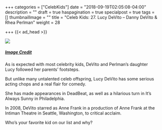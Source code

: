 +++
categories = ["CelebKids"]
date = "2018-09-19T02:05:08-04:00"
description = ""
draft = true
haspagination = true
specialpost = true
tags = []
thumbnailImage = ""
title = "Celeb Kids: 27. Lucy DeVito – Danny DeVito & Rhea Perlman"
weight = 28

+++
{{< ad_head >}}

![](/uploads/25-1.jpg)
##### [_Image Credit_](http://americanupbeat.com/kids-of-famous-parents-where-are-they-now/29/)

As is expected with most celebrity kids, DeVito and Perlman’s daughter Lucy followed her parents’ footsteps.

But unlike many untalented celeb offspring, Lucy DeVito has some serious acting chops and a real flair for comedy.

She has made appearances in DeadBeat, as well as a hilarious turn in It’s Always Sunny in Philadelphia.

In 2008, DeVito starred as Anne Frank in a production of Anne Frank at the Intiman Theatre in Seattle, Washington, to critical acclaim.

Who’s your favorite kid on our list and why?